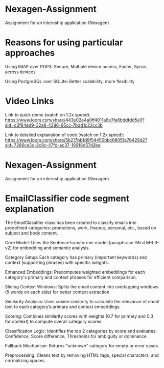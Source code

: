 # Nexagen-Assignment
Assignment for an internship application (Nexagen)

# Reasons for using particular approaches

Using IMAP over POP3: 
Secure, Multiple device access, Faster, Syncs across devices

Using PostgreSQL over SQLite:
Better scalability, more flexibility

# Video Links
Link to quick demo (watch on 1.2x speed): https://www.loom.com/share/443e02e4a0ff4011a6e7fa6bddfdd5e0?sid=d3f84ed9-32a8-4286-95cc-7bdd1c22cc3b

Link to detailed explanation of code (watch on 1.2x speed): https://www.loom.com/share/5b217bb1d9f54450bbc68051a78426d2?sid=7286ce3c-2c8c-47fd-ac37-19918d57d2be

# Nexagen-Assignment
Assignment for an internship application (Nexagen)

# EmailClassifier code segment explanation
The EmailClassifier class has been created to classify emails into predefined categories: promotions, work, finance, personal, etc., based on subject and body content.

Core Model:
Uses the SentenceTransformer model (paraphrase-MiniLM-L3-v2) for embedding and semantic analysis.

Category Setup:
Each category has primary (important keywords) and context (supporting phrases) with specific weights.

Enhanced Embeddings:
Precomputes weighted embeddings for each category's primary and context phrases for efficient comparison.

Sliding Context Windows:
Splits the email content into overlapping windows (5 words on each side) for better context extraction.

Similarity Analysis:
Uses cosine similarity to calculate the relevance of email text to each category’s primary and context embeddings.

Scoring:
Combines similarity scores with weights (0.7 for primary and 0.3 for context) to compute overall category scores.

Classification Logic:
Identifies the top 2 categories by score and evaluates:
Confidence, Score difference, Thresholds for ambiguity or dominance

Fallback Mechanism:
Returns "unknown" category for empty or error cases.

Preprocessing:
Cleans text by removing HTML tags, special characters, and normalizing spaces.
